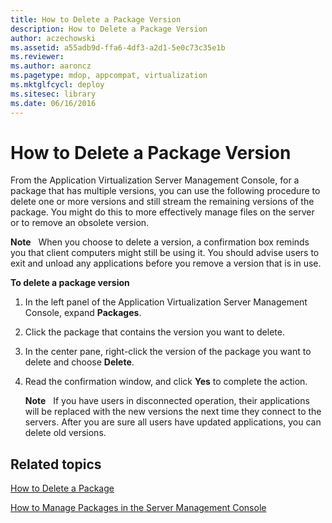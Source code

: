 ```yaml
---
title: How to Delete a Package Version
description: How to Delete a Package Version
author: aczechowski
ms.assetid: a55adb9d-ffa6-4df3-a2d1-5e0c73c35e1b
ms.reviewer:
ms.author: aaroncz
ms.pagetype: mdop, appcompat, virtualization
ms.mktglfcycl: deploy
ms.sitesec: library
ms.date: 06/16/2016
---
```



# How to Delete a Package Version


From the Application Virtualization Server Management Console, for a package that has multiple versions, you can use the following procedure to delete one or more versions and still stream the remaining versions of the package. You might do this to more effectively manage files on the server or to remove an obsolete version.

**Note**  
When you choose to delete a version, a confirmation box reminds you that client computers might still be using it. You should advise users to exit and unload any applications before you remove a version that is in use.



**To delete a package version**

1.  In the left panel of the Application Virtualization Server Management Console, expand **Packages**.

2.  Click the package that contains the version you want to delete.

3.  In the center pane, right-click the version of the package you want to delete and choose **Delete**.

4.  Read the confirmation window, and click **Yes** to complete the action.

    **Note**  
    If you have users in disconnected operation, their applications will be replaced with the new versions the next time they connect to the servers. After you are sure all users have updated applications, you can delete old versions.



## Related topics


[How to Delete a Package](how-to-delete-a-packageserver.md)

[How to Manage Packages in the Server Management Console](how-to-manage-packages-in-the-server-management-console.md)









